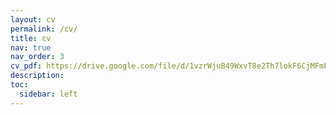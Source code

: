 ```yaml
---
layout: cv
permalink: /cv/
title: cv
nav: true
nav_order: 3
cv_pdf: https://drive.google.com/file/d/1vzrWjuB49WxvT8e2Th7lokF6CjMFmFKF/view?usp=sharing # you can also use external links here
description:
toc:
  sidebar: left
---
```

